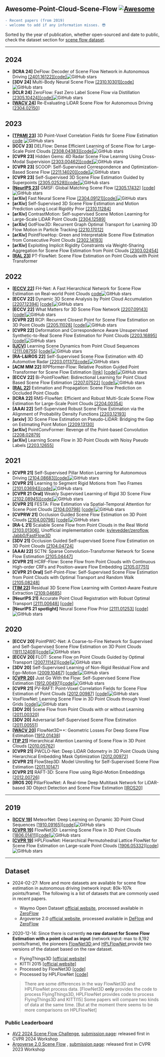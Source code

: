 Awesome-Point-Cloud-Scene-Flow [![Awesome](https://awesome.re/badge.svg)](https://awesome.re)
---


```diff
- Recent papers (from 2019) 
- welcome to add if any information misses. 😎
```

Sorted by the year of publication, whether open-sourced and date to public, check the dataset section for [scene flow dataset](#dataset).

---

## 2024
- **[ICRA 24]** DeFlow: Decoder of Scene Flow Network in Autonomous Driving [[2401.16122]](https://arxiv.org/abs/2401.16122)[[code]](https://github.com/KTH-RPL/DeFlow)![GitHub stars](https://img.shields.io/github/stars/KTH-RPL/DeFlow.svg?logo=github&label=Stars)
- **[3DV 24]** Multi-Body Neural Scene Flow [[2310.10301]](https://arxiv.org/abs/2310.10301)[[code]](https://github.com/kavisha725/MBNSF)![GitHub stars](https://img.shields.io/github/stars/kavisha725/MBNSF.svg?logo=github&label=Stars)
- **[ICLR 24]** ZeroFlow: Fast Zero Label Scene Flow via Distillation [[2305.10424]](https://arxiv.org/abs/2305.10424)[[code]](https://github.com/kylevedder/zeroflow)![GitHub stars](https://img.shields.io/github/stars/kylevedder/zeroflow.svg?logo=github&label=Stars)
- **[[WACV 24](https://openaccess.thecvf.com/content/WACV2024/papers/Chodosh_Re-Evaluating_LiDAR_Scene_Flow_WACV_2024_paper.pdf)]** Re-Evaluating LiDAR Scene Flow for Autonomous Driving [[2304.02150](https://arxiv.org/abs/2304.02150)]


## 2023
- **[[TPAMI 23](https://ieeexplore.ieee.org/document/10178057)]** 3D Point-Voxel Correlation Fields for Scene Flow Estimation [code](https://github.com/weiyithu/PV-RAFT/tree/dpvraft) ![GitHub stars](https://img.shields.io/github/stars/weiyithu/PV-RAFT.svg?logo=github&label=Stars)
- **[ICCV 23]** DELFlow: Dense Efficient Learning of Scene Flow for Large-Scale Point Clouds [[2308.04383]](https://arxiv.org/abs/2308.04383)[[code]](https://github.com/IRMVLab/DELFlow)![GitHub stars](https://img.shields.io/github/stars/IRMVLab/DELFlow.svg?logo=github&label=Stars)
- **[CVPR 23]** Hidden Gems: 4D Radar Scene Flow Learning Using Cross-Modal Supervision [[2303.00462]](https://arxiv.org/abs/2303.00462)[[code]](https://github.com/Toytiny/CMFlow)![GitHub stars](https://img.shields.io/github/stars/Toytiny/CMFlow.svg?logo=github&label=Stars)
- **[CVPR 23]** SCOOP: Self-Supervised Correspondence and Optimization-Based Scene Flow [[2211.14020]](https://arxiv.org/abs/2211.14020)[[code]](https://github.com/itailang/SCOOP)![GitHub stars](https://img.shields.io/github/stars/itailang/SCOOP.svg?logo=github&label=Stars)
- **[CVPR 23]** Self-Supervised 3D Scene Flow Estimation Guided by Superpoints [[2305.02528]](https://arxiv.org/abs/2305.02528)[[code]](https://github.com/supersyq/SPFlowNet)![GitHub stars](https://img.shields.io/github/stars/supersyq/SPFlowNet.svg?logo=github&label=Stars)
- **[[NeurIPS 23](https://openreview.net/forum?id=dybrsuNAB9)]** GMSF: Global Matching Scene Flow [[2305.17432](https://arxiv.org/abs/2305.17432)] [[code](https://github.com/ZhangYushan3/GMSF)]![GitHub stars](https://img.shields.io/github/stars/ZhangYushan3/GMSF.svg?logo=github&label=Stars)
- **[arXiv]** Fast Neural Scene Flow [[2304.09121]](https://arxiv.org/abs/2304.09121)[[code]](https://github.com/Lilac-Lee/FastNSF)![GitHub stars](https://img.shields.io/github/stars/Lilac-Lee/FastNSF.svg?logo=github&label=Stars)
- **[arXiv]** Self-Supervised 3D Scene Flow Estimation and Motion Prediction using Local Rigidity Prior [[2310.11284]](https://arxiv.org/abs/2310.11284)
- **[arXiv]** ContrastMotion: Self-supervised Scene Motion Learning for Large-Scale LiDAR Point Clouds [[2304.12589]](https://arxiv.org/abs/2304.12589)
- **[arXiv]** GotFlow3D: Recurrent Graph Optimal Transport for Learning 3D Flow Motion in Particle Tracking [[2210.17012]](https://arxiv.org/abs/2210.17012)
- **[arXiv]** PointFlowHop: Green and Interpretable Scene Flow Estimation from Consecutive Point Clouds [[2302.14193]](https://arxiv.org/abs/2302.14193)
- **[arXiv]** Exploiting Implicit Rigidity Constraints via Weight-Sharing Aggregation for Scene Flow Estimation from Point Clouds [[2303.02454]](https://arxiv.org/abs/2303.02454)
- **[[RAL 23](https://ieeexplore.ieee.org/abstract/document/10064005)]** PT-FlowNet: Scene Flow Estimation on Point Clouds with Point Transformer
  

## 2022
- **[[ECCV 22](https://www.ecva.net/papers/eccv_2022/papers_ECCV/papers/136990210.pdf)]** FH-Net: A Fast Hierarchical Network for Scene Flow Estimation on Real-world Point Clouds [code](https://github.com/pigtigger/FH-Net)![GitHub stars](https://img.shields.io/github/stars/pigtigger/FH-Net.svg?logo=github&label=Stars)
- **[ECCV 22]** Dynamic 3D Scene Analysis by Point Cloud Accumulation [[2207.12394]](http://arxiv.org/abs/2207.12394) [[code]](https://github.com/prs-eth/PCAccumulation)![GitHub stars](https://img.shields.io/github/stars/prs-eth/PCAccumulation.svg?logo=github&label=Stars)
- **[ECCV 22]** What Matters for 3D Scene Flow Network [[2207.09143]](https://arxiv.org/abs/2207.09143) [[code]](https://github.com/IRMVLab/3DFlow)![GitHub stars](https://img.shields.io/github/stars/IRMVLab/3DFlow.svg?logo=github&label=Stars)
- **[CVPR 22]** RCP: Recurrent Closest Point for Scene Flow Estimation on 3D Point Clouds [[2205.11028]](https://arxiv.org/abs/2205.11028) [[code]](https://github.com/gxd1994/RCP)![GitHub stars](https://img.shields.io/github/stars/gxd1994/RCP.svg?logo=github&label=Stars)
- **[CVPR 22]** Deformation and Correspondence Aware Unsupervised Synthetic-to-Real Scene Flow Estimation for Point Clouds [[2203.16895]](https://arxiv.org/abs/2203.16895) [[code]](https://github.com/leolyj/DCA-SRSFE)![GitHub stars](https://img.shields.io/github/stars/leolyj/DCA-SRSFE.svg?logo=github&label=Stars)
- **[[IJCV](https://link.springer.com/article/10.1007/s11263-021-01551-y)]** Learning Scene Dynamics from Point Cloud Sequences [[2111.08755](https://arxiv.org/abs/2111.08755)] [[code](https://github.com/BestSonny/SPCM)]![GitHub stars](https://img.shields.io/github/stars/BestSonny/SPCM.svg?logo=github&label=Stars)
- **[RA-L&IROS 22]** Self-Supervised Scene Flow Estimation with 4D Automotive Radar [[2203.01137]](http://arxiv.org/abs/2203.01137)[[code]](https://github.com/Toytiny/RaFlow)![GitHub stars](https://img.shields.io/github/stars/Toytiny/RaFlow.svg?logo=github&label=Stars)
- **[ACM MM 22]** RPPformer-Flow: Relative Position Guided Point Transformer for Scene Flow Estimation [[link]](https://dl.acm.org/doi/abs/10.1145/3503161.3547771) [[code]](https://github.com/ustc-hlli/RPPformer-Flow/tree/main)![GitHub stars](https://img.shields.io/github/stars/ustc-hlli/RPPformer-Flow.svg?logo=github&label=Stars)
- **[ECCV 22]** Bi-PointFlowNet: Bidirectional Learning for Point Cloud Based Scene Flow Estimation [[2207.07522]](https://arxiv.org/abs/2207.07522) [[code]](https://github.com/cwc1260/BiFlow)![GitHub stars](https://img.shields.io/github/stars/cwc1260/BiFlow.svg?logo=github&label=Stars)
- **[[RAL 22](https://ieeexplore.ieee.org/abstract/document/9920196)]** Estimation and Propagation: Scene Flow Prediction on Occluded Point Clouds
- **[ICRA 22]** RMS-FlowNet: Efficient and Robust Multi-Scale Scene Flow Estimation for Large-Scale Point Clouds [[2204.00354]](https://arxiv.org/abs/2204.00354)
- **[AAAI 22]** Self-Supervised Robust Scene Flow Estimation via the Alignment of Probability Density Functions [[2203.12193]](https://arxiv.org/abs/2203.12193)
- **[arxiv]** 3D Scene Flow Estimation on Pseudo-LiDAR: Bridging the Gap on Estimating Point Motion [[2209.13130]](https://arxiv.org/abs/2209.13130)
- **[arXiv]** PointConvFormer: Revenge of the Point-based Convolution [[2208.02879]](https://arxiv.org/abs/2208.02879)
- **[arXiv]** Learning Scene Flow in 3D Point Clouds with Noisy Pseudo Labels [[2203.12655]](http://arxiv.org/abs/2203.12655)


## 2021
- **[CVPR 21]** Self-Supervised Pillar Motion Learning for Autonomous Driving [[2104.08683]](http://arxiv.org/abs/2104.08683)[[code]](https://github.com/qcraftai/pillar-motion)![GitHub stars](https://img.shields.io/github/stars/qcraftai/pillar-motion.svg?logo=github&label=Stars)
- **[CVPR 21]** Learning to Segment Rigid Motions from Two Frames [[2101.03694]](http://arxiv.org/abs/2101.03694)[[code]](https://github.com/gengshan-y/rigidmask)![GitHub stars](https://img.shields.io/github/stars/gengshan-y/rigidmask.svg?logo=github&label=Stars)
- **[CVPR 21 Oral]** Weakly Supervised Learning of Rigid 3D Scene Flow [[2102.08945]](http://arxiv.org/abs/2102.08945)[[code]](https://github.com/zgojcic/Rigid3DSceneFlow)![GitHub stars](https://img.shields.io/github/stars/zgojcic/Rigid3DSceneFlow.svg?logo=github&label=Stars)
- **[CVPR 21]** FESTA: Flow Estimation via Spatial-Temporal Attention for Scene Point Clouds [[2104.00798]](http://arxiv.org/abs/2104.00798) [[code]](https://github.com/InterDigitalInc/FESTA)![GitHub stars](https://img.shields.io/github/stars/InterDigitalInc/FESTA.svg?logo=github&label=Stars)
- **[CVPRW 21]** Occlusion Guided Scene Flow Estimation on 3D Point Clouds [[2104.00798]](http://arxiv.org/abs/2011.14880) [[code]](https://github.com/BillOuyang/OGSFNet)![GitHub stars](https://img.shields.io/github/stars/BillOuyang/OGSFNet.svg?logo=github&label=Stars)
- **[RA-L 21]** Scalable Scene Flow from Point Clouds in the Real World [[2103.01306]](http://arxiv.org/abs/2103.01306), Unofficial implementation code: [kylevedder/zeroflow](https://github.com/kylevedder/zeroflow), [Jabb0/FastFlow3D](https://github.com/Jabb0/FastFlow3D)
- **[3DV 21]** Occlusion Guided Self-supervised Scene Flow Estimation on 3D Point Clouds [[2104.04724]](https://arxiv.org/abs/2104.04724)
- **[AAAI 22]** SCTN: Sparse Convolution-Transformer Network for Scene Flow Estimation [[2105.04447]](http://arxiv.org/abs/2105.04447)
- **[CVPR 21]** HCRF-Flow: Scene Flow from Point Clouds with Continuous High-order CRFs and Position-aware Flow Embedding [[2105.07751]](http://arxiv.org/abs/2105.07751)
- **[CVPR 21 Oral]** Self-Point-Flow: Self-Supervised Scene Flow Estimation from Point Clouds with Optimal Transport and Random Walk [[2105.08248]](https://arxiv.org/abs/2105.08248)
- **[[TIM 22](https://ieeexplore.ieee.org/abstract/document/9754543)]** Residual 3D Scene Flow Learning with Context-Aware Feature Extraction [[2109.04685](https://arxiv.org/abs/2109.04685)]
- **[NeurIPS 21]** Accurate Point Cloud Registration with Robust Optimal Transport [[2111.00648]](http://arxiv.org/abs/2111.00648) [[code]](https://github.com/uncbiag/robot)
- **[NeurIPS 21 spotlight]** Neural Scene Flow Prior [[2111.01253]](https://arxiv.org/abs/2111.01253) [[code]](https://github.com/Lilac-Lee/Neural_Scene_Flow_Prior)![GitHub stars](https://img.shields.io/github/stars/Lilac-Lee/Neural_Scene_Flow_Prior.svg?logo=github&label=Stars)


## 2020
- **[ECCV 20]** PointPWC-Net: A Coarse-to-Fine Network for Supervised and Self-Supervised Scene Flow Estimation on 3D Point Clouds [[1911.12408]](http://arxiv.org/abs/1911.12408)[[code]](https://github.com/DylanWusee/PointPWC)![GitHub stars](https://img.shields.io/github/stars/DylanWusee/PointPWC.svg?logo=github&label=Stars)
- **[ECCV 20]** FLOT: Scene Flow on Point Clouds Guided by Optimal Transport [[2007.11142]](http://arxiv.org/abs/2007.11142)[[code]](https://github.com/valeoai/FLOT)![GitHub stars](https://img.shields.io/github/stars/valeoai/FLOT.svg?logo=github&label=Stars)
- **[3DV 20]** Self-Supervised Learning of Non-Rigid Residual Flow and Ego-Motion [[2009.10467]](http://arxiv.org/abs/2009.10467) [[code]](https://github.com/ivantishchenko/Self-Supervised_Non-Rigid_Flow_and_Ego-Motion)![GitHub stars](https://img.shields.io/github/stars/ivantishchenko/Self-Supervised_Non-Rigid_Flow_and_Ego-Motion.svg?logo=github&label=Stars)
- **[[CVPR 20](https://openaccess.thecvf.com/content_CVPR_2020/html/Mittal_Just_Go_With_the_Flow_Self-Supervised_Scene_Flow_Estimation_CVPR_2020_paper.html)]** Just Go With the Flow: Self-Supervised Scene Flow Estimation [[1912.00497](https://arxiv.org/abs/1912.00497)][[code](https://github.com/HimangiM/Just-Go-with-the-Flow-Self-Supervised-Scene-Flow-Estimation)]![GitHub stars](https://img.shields.io/github/stars/HimangiM/Just-Go-with-the-Flow-Self-Supervised-Scene-Flow-Estimation.svg?logo=github&label=Stars)
- **[CVPR 21]** PV-RAFT: Point-Voxel Correlation Fields for Scene Flow Estimation of Point Clouds [[2012.00987]](https://arxiv.org/abs/2012.00987) [[code]](https://github.com/weiyithu/PV-RAFT)![GitHub stars](https://img.shields.io/github/stars/weiyithu/PV-RAFT.svg?logo=github&label=Stars)
- VoxFlowNet: Learning Scene Flow in 3D Point Clouds through Voxel Grids [[code]](https://github.com/pablorpalafox/voxflownet)![GitHub stars](https://img.shields.io/github/stars/pablorpalafox/voxflownet.svg?logo=github&label=Stars)
- **[3DV 20]** Scene Flow from Point Clouds with or without Learning [[2011.00320]](http://arxiv.org/abs/2011.00320)
- **[3DV 20]** Adversarial Self-Supervised Scene Flow Estimation [[2011.00551]](http://arxiv.org/abs/2011.00551)
- **[[WACV 20](https://openaccess.thecvf.com/content_WACV_2020/html/Wang_FlowNet3D_Geometric_Losses_For_Deep_Scene_Flow_Estimation_WACV_2020_paper.html)]** FlowNet3D++: Geometric Losses For Deep Scene Flow Estimation [[1912.01438](http://arxiv.org/abs/1912.01438)]
- **[[TIP 21](http://ieeexplore.ieee.org/document/9435105/)]** Hierarchical Attention Learning of Scene Flow in 3D Point Clouds [[2010.05762](https://arxiv.org/abs/2010.05762)] 
- **[CVPR 21]** PWCLO-Net: Deep LiDAR Odometry in 3D Point Clouds Using Hierarchical Embedding Mask Optimization [[2012.00972]](https://arxiv.org/abs/2012.00972)
- **[CVPR 21]** FlowStep3D: Model Unrolling for Self-Supervised Scene Flow Estimation [[2011.10147]](https://arxiv.org/abs/2011.10147)
- **[CVPR 21]** RAFT-3D: Scene Flow using Rigid-Motion Embeddings [[2012.00726]](http://arxiv.org/abs/2012.00726)
- **[IROS 20]** PillarFlowNet: A Real-time Deep Multitask Network for LiDAR-based 3D Object Detection and Scene Flow Estimation [[IROS20]](http://ras.papercept.net/images/temp/IROS/files/1208.pdf)



---
## 2019
- **[[ICCV 19](https://openaccess.thecvf.com/content_ICCV_2019/html/Liu_MeteorNet_Deep_Learning_on_Dynamic_3D_Point_Cloud_Sequences_ICCV_2019_paper.html)]** MeteorNet: Deep Learning on Dynamic 3D Point Cloud Sequences [[1910.09165](http://arxiv.org/abs/1910.09165)][[code](https://github.com/xingyul/meteornet)]![GitHub stars](https://img.shields.io/github/stars/xingyul/meteornet.svg?logo=github&label=Stars)
- **[[CVPR 19](https://openaccess.thecvf.com/content_CVPR_2019/html/Liu_FlowNet3D_Learning_Scene_Flow_in_3D_Point_Clouds_CVPR_2019_paper.html)]** FlowNet3D: Learning Scene Flow in 3D Point Clouds [[1806.01411](https://arxiv.org/abs/1806.01411)][[code](https://github.com/xingyul/flownet3d)]![GitHub stars](https://img.shields.io/github/stars/xingyul/flownet3d.svg?logo=github&label=Stars)
- **[[CVPR 19](https://openaccess.thecvf.com/content_CVPR_2019/html/Gu_HPLFlowNet_Hierarchical_Permutohedral_Lattice_FlowNet_for_Scene_Flow_Estimation_on_CVPR_2019_paper.html)]** HPLFlowNet: Hierarchical Permutohedral Lattice FlowNet for Scene Flow Estimation on Large-scale Point Clouds [[1906.05332](https://arxiv.org/abs/1906.05332)][[code](https://github.com/laoreja/HPLFlowNet)]![GitHub stars](https://img.shields.io/github/stars/laoreja/HPLFlowNet.svg?logo=github&label=Stars)



---
## Dataset

- 2024-02-27: More and more datasets are available for scene flow estimation in autonomous driving (network input: 80k-107k points/frame). The following is a list of datasets that are commonly used in recent papers.
  - Waymo Open Dataset [official website](https://waymo.com/open/download/), processed available in [ZeroFlow](https://github.com/kylevedder/zeroflow/tree/master/data_prep_scripts)
  - Argoverse 2.0 [official website](https://www.argoverse.org/index.html), processed available in [DeFlow](https://github.com/KTH-RPL/DeFlow/blob/master/0_preprocess.py) and [ZeroFlow](https://github.com/kylevedder/zeroflow/tree/master/data_prep_scripts)


- 2020-12-14: Since there is currently **no raw dataset for Scene Flow Estimation with a point cloud as input** (network input: max to 8,192 points/frame), the pioneers [FlowNet3D ](https://github.com/xingyul/flownet3d)and [HPLFlowNet ](https://github.com/laoreja/HPLFlowNet)provide two versions of the dataset based on the raw dataset.

  - FlyingThings3D [[official website]](https://lmb.informatik.uni-freiburg.de/resources/datasets/SceneFlowDatasets.en.html)
  - KITTI 2015 [[official website]](http://www.cvlibs.net/datasets/kitti/eval_scene_flow.php?benchmark=flow)
  - Processed by FlowNet3D [[code]](https://github.com/xingyul/flownet3d)
  - Processed by HPLFlowNet [[code]](https://github.com/laoreja/HPLFlowNet)

  > There are some differences in the way FlowNet3D and HPLFlowNet process data.
  > [FlowNet3D **only** provides the code to process FlyingThings3D, HPLFlowNet provides code to process FlyingThings3D and KITTI15]
  > Some papers will compare two kinds of data at the same time. [But at the moment there seems to be more comparisons on HPLFlowNet]

### Public Leaderboard

- [AV2 2024 Scene Flow Challenge](https://www.argoverse.org/sceneflow.html), [submission page](https://eval.ai/web/challenges/challenge-page/2210/submission): released first in CVPR 2024 Workshop
- [Argoverse 2.0 Scene Flow](https://argoverse.github.io/user-guide/tasks/3d_scene_flow.html) , [submission page](https://eval.ai/web/challenges/challenge-page/2010/evaluation): released first in CVPR 2023 Workshop